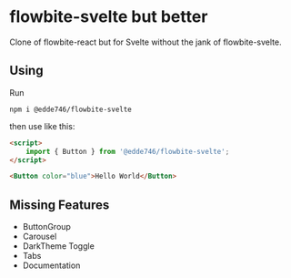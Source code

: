 # flowbite-svelte but better

Clone of flowbite-react but for Svelte without the jank of flowbite-svelte.

## Using

Run
```
npm i @edde746/flowbite-svelte
```

then use like this:
```html
<script>
    import { Button } from '@edde746/flowbite-svelte';
</script>

<Button color="blue">Hello World</Button>
```

## Missing Features
 - ButtonGroup
 - Carousel
 - DarkTheme Toggle
 - Tabs
 - Documentation
